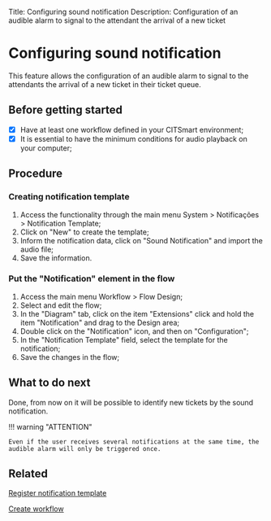 Title: Configuring sound notification
Description: Configuration of an audible alarm to signal to the attendant the arrival of a new ticket

# Configuring sound notification

This feature allows the configuration of an audible alarm to signal to the attendants the arrival of a new ticket in their ticket queue.

## Before getting started

* [x] Have at least one workflow defined in your CITSmart environment;
* [x] It is essential to have the minimum conditions for audio playback on your computer;

## Procedure

### Creating notification template

1. Access the functionality through the main menu System > Notificações > Notification Template;
2. Click on "New" to create the template;
3. Inform the notification data, click on "Sound Notification" and import the audio file;
4. Save the information.

### Put the "Notification" element in the flow

1. Access the main menu Workflow > Flow Design;
2. Select and edit the flow;
3. In the "Diagram" tab, click on the item "Extensions" click and hold the item "Notification" and drag to the Design area;
4. Double click on the "Notification" icon, and then on "Configuration";
5. In the "Notification Template" field, select the template for the notification;
6. Save the changes in the flow;

## What to do next

Done, from now on it will be possible to identify new tickets by the sound notification.

!!! warning "ATTENTION"

    Even if the user receives several notifications at the same time, the audible alarm will only be triggered once.

## Related

[Register notification template][1]

[Create workflow][2]


[1]:/en-us/citsmart-platform-8/additional-features/communication-and-notification/notification/configuration/template-create.html

[2]:/en-us/citsmart-platform-8/workflow/use/create-flow.html
